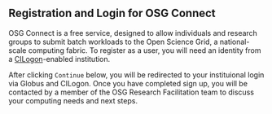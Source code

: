 [title]: - "Registration and Login for OSG Connect"

## Registration and Login for OSG Connect

OSG Connect is a free service, designed to allow individuals and research groups to submit batch workloads to the Open Science Grid, a national-scale computing fabric. To register as a user, you will need an identity from a [CILogon](https://cilogon.org/)-enabled institution.

After clicking `Continue` below, you will be redirected to your instituional login via Globus and CILogon. Once you have completed sign up, you will be contacted by a member of the OSG Research Facilitation team to discuss your computing needs and next steps. 

[ssh-key]: 12000027675
[projects]: 5000634360
